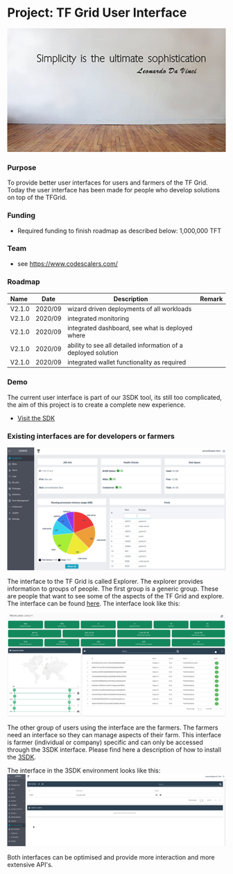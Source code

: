 # Project: TF Grid User Interface

![](img/simplicity.jpg)

### Purpose

To provide better user interfaces for users and farmers of the TF Grid. Today the user interface has been made for people who develop solutions on top of the TFGrid.

### Funding

- Required funding to finish roadmap as described below: 1,000,000 TFT

### Team

- see https://www.codescalers.com/

### Roadmap

| Name   | Date    | Description                                                    | Remark |
| :----- | ------- | -------------------------------------------------------------- | ------ |
| V2.1.0 | 2020/09 | wizard driven deployments of all workloads                     |        |
| V2.1.0 | 2020/09 | integrated monitoring                                          |        |
| V2.1.0 | 2020/09 | integrated dashboard, see what is deployed where               |        |
| V2.1.0 | 2020/09 | ability to see all detailed information of a deployed solution |        |
| V2.1.0 | 2020/09 | integrated wallet functionality as required                    |        |


### Demo

The current user interface is part of our 3SDK tool, its still too complicated, the aim of this project is to create a complete new experience.

- [Visit the SDK](freeflow:intro)

### Existing interfaces are for developers or farmers

![](img/3sdk_user_interface.jpg)

The interface to the TF Grid is called Explorer. The explorer provides information to groups of people. The first group is a generic group.  These are people that want to see some of the aspects of the TF Grid and explore.  The interface can be found [here](https://explorer.grid.tf/).  The interface look like this:

![](img/explorer.jpg)

The other group of users using the interface are the farmers. The farmers need an interface so they can manage aspects of their farm.  This interface is farmer (individual or company) specific and can only be accessed through the 3SDK interface.  Please find here a description of how to install the [3SDK](https://github.com/threefoldtech/jumpscaleX_core/blob/development/docs/3sdk/3sdk_install.md).

The interface in the 3SDK environment looks like this:
![](img/3sdk_farm_management.jpg)

Both interfaces can be optimised and provide more interaction and more extensive API's.